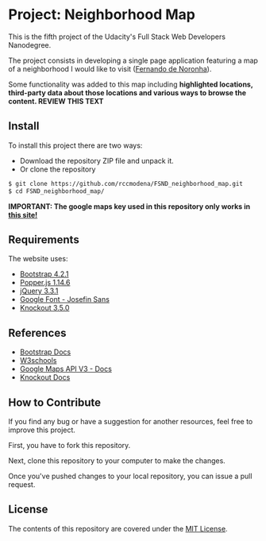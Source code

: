 # Project: Neighborhood Map

This is the fifth project of the Udacity's Full Stack Web Developers Nanodegree.

The project consists in developing a single page application featuring a map of a neighborhood I would like to visit ([Fernando de Noronha](https://en.wikipedia.org/wiki/Fernando_de_Noronha)).


Some functionality was added to this map including **highlighted locations, third-party data about those locations and various ways to browse the content.
REVIEW THIS TEXT**

## Install

To install this project there are two ways:
- Download the repository ZIP file and unpack it.
- Or clone the repository

```sh
$ git clone https://github.com/rccmodena/FSND_neighborhood_map.git
$ cd FSND_neighborhood_map/
```

**IMPORTANT: The google maps key used in this repository only works in [this site!](https://rccmodena.github.io/FSND_neighborhood_map/)**

## Requirements

The website uses:
- [Bootstrap 4.2.1](https://getbootstrap.com/docs/4.2/getting-started/introduction/)
- [Popper.js 1.14.6](https://popper.js.org/)
- [jQuery 3.3.1](https://code.jquery.com/)
- [Google Font - Josefin Sans](https://fonts.google.com/specimen/Josefin+Sans)
- [Knockout 3.5.0](https://knockoutjs.com/)

## References

- [Bootstrap Docs](https://getbootstrap.com/docs/4.2/getting-started/introduction/)
- [W3schools](https://www.w3schools.com/)
- [Google Maps API V3 - Docs](https://developers.google.com/maps/documentation/javascript/reference/)
- [Knockout Docs](https://knockoutjs.com/documentation/introduction.html)

## How to Contribute

If you find any bug or have a suggestion for another resources, feel free to improve this project.

First, you have to fork this repository.

Next, clone this repository to your computer to make the changes.

Once you've pushed changes to your local repository, you can issue a pull request.

## License

The contents of this repository are covered under the [MIT License](LICENSE).
